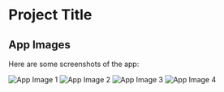 # Project Title

## App Images

Here are some screenshots of the app:

![App Image 1](src/assets/images/screen1.jpg "Screenshot 1")
![App Image 2](src/assets/images/screen2.jpg "Screenshot 2")
![App Image 3](src/assets/images/screen3.jpg "Screenshot 3")
![App Image 4](src/assets/images/screen4.jpg "Screenshot 4")
